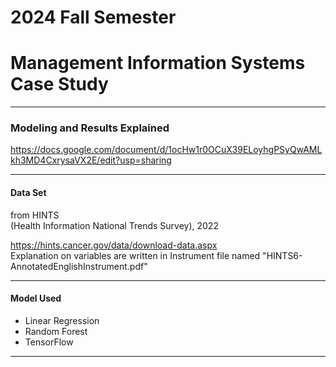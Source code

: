 # 2024 Fall Semester  
# Management Information Systems Case Study

---  

### Modeling and Results Explained
https://docs.google.com/document/d/1ocHw1r0OCuX39ELoyhgPSyQwAMLkh3MD4CxrysaVX2E/edit?usp=sharing


---
#### Data Set  
from HINTS  
(Health Information National Trends Survey), 2022

https://hints.cancer.gov/data/download-data.aspx  
Explanation on variables are written in Instrument file named "HINTS6-AnnotatedEnglishInstrument.pdf"

---
#### Model Used  
* Linear Regression  
* Random Forest  
* TensorFlow  
---
